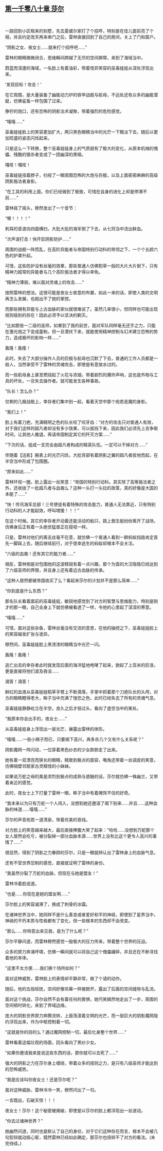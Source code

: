 ## [第一千零八十章 莎尔](https://www.xxbiquge.com/11_11222/9052583.html)
﻿

  一路回到小区租来的别墅，先去夏威尔家打了个招呼，特别是在佳儿面前亮了个相，并且约定改天再来串门之后，雷林直接回到了自己的房间，关上了门和窗户。

  “阴影之女、夜女士……就来打个招呼吧……”

  雷林的眼睛微微闭合，思维瞬间跨越了无尽的空间屏障，来到了海域当中。

  蔚蓝而深邃的海域，一名脸上有着油彩，带着怪异笑容的巫毒娃娃从深处浮现出来。

  ‘发现目标！攻击！’

  在它周围，是大量装备了幽能动力炉的铁甲战舰与航母，不远处还有众多的幽能潜艇，仿佛鲨鱼一样包围了过来。

  狰狞的炮口，还有恐怖的阴影法术凝聚，带着强烈的危险感觉。

  “嘻嘻……”

  巫毒娃娃脸上的笑容更加扩大，两只黑色眼睛当中的光芒一下黯淡下去，随后以更加旺盛的姿态闪烁起来。

  只是这么一下转换，整个巫毒娃娃身上的气质就有了极大的变化，从原本机械的傀儡、残酷的猎杀者变成了一团幽深的黑暗。

  嘎吱！嘎吱！

  巫毒娃娃扭着脖子，扫视了一眼周围恐怖的大炮与巨舰，以及上面密密麻麻的高级阴影施法者身影。

  “在工具的利用上面，你们已经做到了极致，可惜在自身的进化上却是停滞不前……”

  雷林摇了摇头，穆然发出了一个音节：

  “唧！！！！”

  刺耳的音波向四面横扫，大批大批的海军倒了下去，从七窍当中流出鲜血。

  “次声波打击！快开启阴影防护……”

  周围的战舰一阵慌乱，在高阶异能者与帝国特别行动科的带领之下，一个个五颜六色的护罩升起。

  可惜，这些防护没有丝毫的效果，那些普通人仿佛割草一般的大片大片倒下，只有精神力超常的异能者与几个高阶施法者才得以幸免。

  “精神力薄弱，难以面对灵魂上的攻击……”

  按照雷林的想法。这很可能是夜女士故意的布置，如此一来的话，即使人类的文明再怎么发展，也超出不了她的掌控。

  而那些拥有异能与上古血脉的家伙就很难说了。虽然几率很小，但同样也可能出现规则级别的存在！因此必须予以坚决的剿灭。

  “比如那些一二级的巫师，如果到了我的前世，面对军队同样毫无还手之力，只能在激光炮之下变成齑粉。但一旦潜伏下来，就能使用精神控制与幻术建立恐怖的势力，造成极坏的影响一样……”

  轰隆！轰隆！

  此时，失去了大部分操作人员的巨舰与航母也沉默了下去，普通的工作人员都是一般人，当然承受不了雷林的灵魂攻击，即使是有意放水过的。

  而一些航母身上甚至燃烧起了火花与浓烟，带着剧烈的爆炸声响，这也是外物与工具的坏处，一旦失去操作者。就可能发生各种事故。

  “队长！怎么办？”

  仅剩的几艘战舰上，幸存者们集中到一起，看着天空中那个宛若恶魔的身影。

  “我们上！”

  脸上有着刀疤，充满精明之色的队长咬了咬牙齿：“对方的攻击只对普通人有效，对于我们这样的超凡者却没有多少效果，可以抵挡下来，因此我们必须先上去争取时间，让其他人撤退，再请帝国制定其它的歼灭方案……”

  “下次的话，组成一支完全由超凡者构成的精英队伍。一定可以干掉对方……”

  伴随着【迅影】腕表上的光芒闪烁，大批背部有着阴影之翼的超凡者拔地而起，在半空当中形成了包围圈。

  “原来如此……”

  雷林环视一圈，脸上露出一丝笑意：“帝国的特别行动科。其实除了高等施法者之外，还收拢了一批超凡者与血裔么？这种一头打一头拉的政策，真的好像是大国的本能了……”

  “快！传讯海军总部！三号使徒有着特殊的攻击能力，普通人无法靠近，只有特别行动科的人才能起效，呼叫增援！！！”

  在这个时候。其它的幸存者开动着还能活动的船只，跳上救生艇纷纷离开了战场，仿佛身后正有着一头绝世猛兽正在窥视一样。

  只是，雷林对他们的离去丝毫不在意，就仿佛一个普通人看到一群蚂蚁挡路肯定首先一脚踩上去，随后继续前行，对于侥幸逃生的蚂蚁却根本不会关注。

  “六级的血裔！还有其它的能力者……”

  相反，雷林倒是对包围他的这波精锐有着一点兴趣，那个为首的大汉隐隐已经达到了六级巫师的界限，并且身上还有着远古血脉的传承。

  “这种人居然都被帝国收买了么？看起来莎尔的计划并不是那么简单……”

  “你到底是什么东西？”

  那名队长看着面前的巫毒娃娃，敏锐地感觉到了对方的智慧与思维能力，特别是刚才的那一眼，自己全身上下就仿佛被看透了一样，令他的心里起了深深的寒意。

  “嘻嘻……”

  可惜，面对这些杂鱼，雷林丝毫没有交流的意思，在他的操控之下，巫毒娃娃脸上的笑容越发扩张与诡异。

  穆然间，巫毒娃娃脸上黑漆漆的眼睛当中光芒一闪。

  轰隆！轰隆！

  逃亡出去的幸存者此时就发现后面的海洋猛地咆哮了起来，掀起了上百米的巨浪，更是直接将他们波及吞没……

  滴答！滴答！

  鲜红的血液从巫毒娃娃稻草手臂上不断滴落，手掌中抓着那个刀疤队长的头颅，对方的眼睛瞪得老大，眸子当中充满了惶恐之色，此时已经失去了所有的灵魂气息。

  巫毒娃娃静静屹立在半空，良久之后才扭过头，看向了虚空当中的某处。

  “我原本你会出手的，夜女士……”

  从巫毒娃娃身上浮现出一层光芒，展露出雷林的体形。

  “嘻嘻……一些小棋子而已，只要阁下高兴，再多杀几个又有什么关系呢？”

  阴影魔网一阵闪动，一位穿着黑色纱衣的少女款款走了出来。

  她有着一双漂亮而狭长的眼睛，精致到极点的面容，嘴角还带着一丝调皮的笑意，仿佛隔壁邻居家古灵精怪的小妹妹。

  如果说万蛇之母的美是浓烈到极点的成熟与惑魅的话，莎尔就仿佛一株幽兰，又带着亲近的感觉。

  此时，夜女士上下打量了雷林一眼，眸子当中有着掩饰不住的好奇。

  “我本来以为只有万蛇一个人闯入，没想到她还邀请了阁下到来……并且……这种血脉的味道……嘻嘻……”

  莎尔的声音宛若一道清泉，带着优美的音线。

  对方脸上的笑意越来越大，最后直接捧腹大笑了起来：“哈哈……没想到万蛇那个女人居然会吃亏，被分裂掉一部分血脉本源……世界上没有比这个更令人高兴的事情了……”

  很显然，得到了阴影之力眷顾的莎尔，只是一眼就辨认出了雷林身上的血脉气息。

  还有不受世界压制的感觉，直接就证明了雷林的身份。

  “我虽然分裂了万蛇的血脉，但现在与她是盟友！”

  雷林冷着脸说道。

  “也是……你现在是她的盟友啊……”

  莎尔脸上的笑容凝滞了，换成了刺骨的冰霜。

  在诸神世界当中，她同样不是什么善良或者爱好和平的神祗，即使到了星界当中，神祗的不朽本质与性格都有了变化，但一些根本的东西却不会改变。

  “那么……你特意出来见我，是为了什么呢？”

  莎尔平静问道，而雷林穆然感觉一股极大的压力传来，带着整个世界的压迫。

  众多的原力奔涌呼啸，仿佛一瞬间就可以将自己这个傀儡碾碎，并且还在不断寻找着他的本体。

  “这里不太方便……我们换个场所如何？”

  面对这种威势，雷林脸上的表情却平静非常，做了个请的动作。

  随后，他的五指轻抚，空间好像帘幕一样被掀开，露出了后面的空间缝隙与乱流。

  面对这个挑战，莎尔自然不会有着任何的畏惧，她巧笑嫣然地走出了一步，周围的空间顿时转化，来到了界域边缘。

  庞大的阴影世界原力奔腾流转，上面荡漾着文明的光芒，而一层巨大的阴影魔网隐约浮现出来，作为中枢控制着一切。

  “这就是你的目的么？通过魔网控制一切，最后化身整个世界……”

  雷林看着这幅壮观的场面，回头看向了黑纱少女。

  “如果你邀请我来是说这些东西的话，那你就可以去死了……”

  强大的阴影之力在莎尔身上缠绕，带着众多的规则之力，是只有八级巫师才能达到的恐怖威势。

  “我是应该叫你夜女士！还是莎尔呢？”

  面对这种威胁，雷林冷冷一笑，穆然问出了一句。

  一言既出，石破天惊！！！

  夜女士！莎尔！这个秘密被揭破，即使是以莎尔的脸上都浮现出一丝波动。

  “你去过诸神世界？”

  她幽然问道，同时也是默认了自己的身份，对于它们这种存在而言，根本不会被几句狡辩就动摇心智，既然雷林已经如此确定，那莎尔也扭转不了对方的看法。(未完待续。)

  
